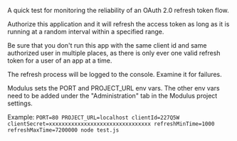A quick test for monitoring the reliability of an OAuth 2.0 refresh token flow.

Authorize this application and it will refresh the access token as long as it is running at a random interval within a specified range.

Be sure that you don't run this app with the same client id and same authorized user in multiple places, as there is only ever one valid refresh token for a user of an app at a time.

The refresh process will be logged to the console. Examine it for failures.

Modulus sets the PORT and PROJECT_URL env vars. The other env vars need to be added under the "Administration" tab in the Modulus project settings.

Example: `PORT=80 PROJECT_URL=localhost clientId=227Q5W clientSecret=xxxxxxxxxxxxxxxxxxxxxxxxxxxxxxxx refreshMinTime=1000 refreshMaxTime=7200000 node test.js`
